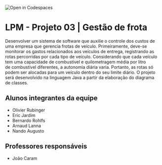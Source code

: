 ![Open in Codespaces](https://classroom.github.com/assets/open-in-codespaces-abfff4d4e15f9e1bd8274d9a39a0befe03a0632bb0f153d0ec72ff541cedbe34.svg)
# LPM - Projeto 03 | Gestão de frota
Desenvolver um sistema de software que auxilie o controle dos custos de uma empresa que gerencia frotas de veículo. 
Primeiramente, deve-se monitorar os gastos relacionados aos veículos de entrega, registrando as rotas percorridas por 
cada tipo de veículo. Considerando que cada veículo tem uma capacidade de combustível e quilometragem  média  por  litro  
de combustível diferentes, a autonomia diária varia. Portanto, as rotas só podem ser alocadas para um veículo dentro 
do seu limite diário. O projeto será desenvolvido na linguagem Java a partir da elaboração do diagrama de classes.

## Alunos integrantes da equipe

* Olivier Rubinger
* Eric Jardim
* Bernardo Rohlfs
* Arnaud Lanna
* Nando Augusto

## Professores responsáveis

* João Caram

